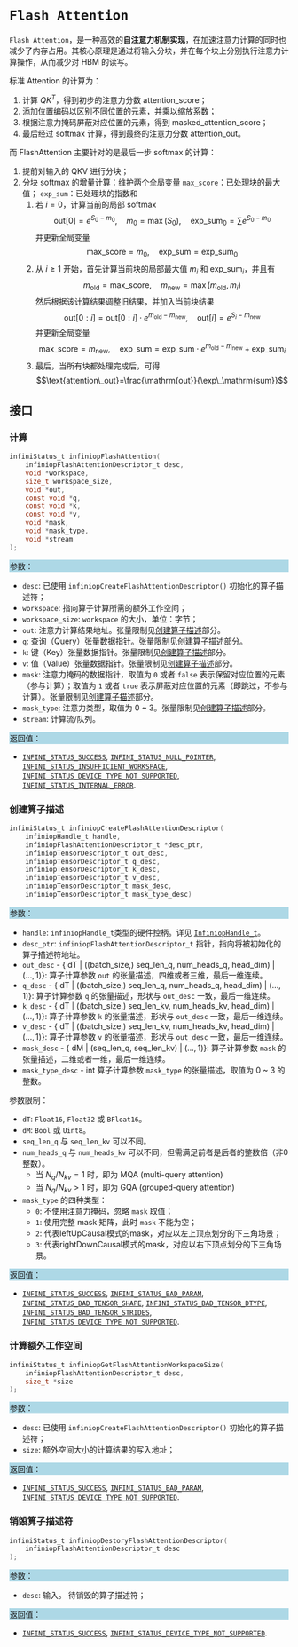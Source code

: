 # `Flash Attention`

`Flash Attention`，是一种高效的**自注意力机制实现**，在加速注意力计算的同时也减少了内存占用。其核心原理是通过将输入分块，并在每个块上分别执行注意力计算操作，从而减少对 HBM 的读写。

标准 Attention 的计算为：
1. 计算 $QK^T$，得到初步的注意力分数 attention_score；
2. 添加位置编码以区别不同位置的元素，并乘以缩放系数；
3. 根据注意力掩码屏蔽对应位置的元素，得到 masked_attention_score；
4. 最后经过 softmax 计算，得到最终的注意力分数 attention_out。

而 FlashAttention 主要针对的是最后一步 softmax 的计算：
1. 提前对输入的 QKV 进行分块；
2. 分块 softmax 的增量计算：维护两个全局变量 `max_score`：已处理块的最大值； `exp_sum`：已处理块的指数和
    1. 若 $i=0$，计算当前的局部 softmax $$\mathrm{out}[0]=e^{S_{0}-m_{0}},\quad m_{0}=\max(S_{0}),\quad\mathrm{exp\_sum}_{0}=\sum e^{S_{0}-m_{0}}$$
        并更新全局变量 $$\mathrm{max\_score}=m_{0},\quad\mathrm{exp\_sum}=\mathrm{exp\_sum}_{0}$$
    2. 从 $i\ge1$ 开始，首先计算当前块的局部最大值 $m_i$ 和 $\mathrm{exp\_sum}_i$，并且有 $$m_\mathrm{old}=\mathrm{max\_score},\quad m_\mathrm{new}=\max(m_\mathrm{old}, m_i)$$
        然后根据该计算结果调整旧结果，并加入当前块结果 $$\mathrm{out}[0:i]=\mathrm{out}[0:i]\cdot e^{m_\mathrm{old}-m_\mathrm{new}},\quad \mathrm{out}[i]=e^{S_i-m_\mathrm{new}}$$
        并更新全局变量 $$\mathrm{max\_score}=m_\mathrm{new},\quad\mathrm{exp\_sum}=\mathrm{exp\_sum}\cdot e^{m_{\mathrm{old}}-m_{\mathrm{new}}}+\mathrm{exp\_sum}_{i}$$
    3. 最后，当所有块都处理完成后，可得 $$\text{attention\_out}=\frac{\mathrm{out}}{\exp\_\mathrm{sum}}$$

## 接口

### 计算

```c
infiniStatus_t infiniopFlashAttention(
    infiniopFlashAttentionDescriptor_t desc,
    void *workspace,
    size_t workspace_size,
    void *out,
    const void *q,
    const void *k,
    const void *v,
    void *mask,
    void *mask_type,
    void *stream
);
```

<div style="background-color: lightblue; padding: 1px;"> 参数： </div>

- `desc`:
  已使用 `infiniopCreateFlashAttentionDescriptor()` 初始化的算子描述符；
- `workspace`:
  指向算子计算所需的额外工作空间；
- `workspace_size`:
  `workspace` 的大小，单位：字节；
- `out`:
  注意力计算结果地址。张量限制见[创建算子描述](#创建算子描述)部分。
- `q`:
  查询（Query）张量数据指针。张量限制见[创建算子描述](#创建算子描述)部分。
- `k`:
  键（Key）张量数据指针。张量限制见[创建算子描述](#创建算子描述)部分。
- `v`:
  值（Value）张量数据指针。张量限制见[创建算子描述](#创建算子描述)部分。
- `mask`:
  注意力掩码的数据指针，取值为 `0` 或者 `false` 表示保留对应位置的元素（参与计算）；取值为 `1` 或者 `true` 表示屏蔽对应位置的元素（即跳过，不参与计算）。张量限制见[创建算子描述](#创建算子描述)部分。
- `mask_type`:
  注意力类型，取值为 0 ~ 3。张量限制见[创建算子描述](#创建算子描述)部分。
- `stream`:
  计算流/队列。

<div style="background-color: lightblue; padding: 1px;">  返回值：</div>

- [`INFINI_STATUS_SUCCESS`], [`INFINI_STATUS_NULL_POINTER`], [`INFINI_STATUS_INSUFFICIENT_WORKSPACE`], [`INFINI_STATUS_DEVICE_TYPE_NOT_SUPPORTED`], [`INFINI_STATUS_INTERNAL_ERROR`].

### 创建算子描述

```c
infiniStatus_t infiniopCreateFlashAttentionDescriptor(
    infiniopHandle_t handle,
    infiniopFlashAttentionDescriptor_t *desc_ptr,
    infiniopTensorDescriptor_t out_desc,
    infiniopTensorDescriptor_t q_desc,
    infiniopTensorDescriptor_t k_desc,
    infiniopTensorDescriptor_t v_desc,
    infiniopTensorDescriptor_t mask_desc,
    infiniopTensorDescriptor_t mask_type_desc) 
```

<div style="background-color: lightblue; padding: 1px;"> 参数：</div>

- `handle`:
  `infiniopHandle_t`类型的硬件控柄。详见 [`InfiniopHandle_t`]。
- `desc_ptr`:
  `infiniopFlashAttentionDescriptor_t` 指针，指向将被初始化的算子描述符地址。
- `out_desc` - { dT | ((batch_size,) seq_len_q, num_heads_q, head_dim) | ($\ldots, 1$)}:
  算子计算参数 `out` 的张量描述，四维或者三维，最后一维连续。
- `q_desc` - { dT | ((batch_size,) seq_len_q, num_heads_q, head_dim) | ($\ldots, 1$)}:
  算子计算参数 `q` 的张量描述，形状与 `out_desc` 一致，最后一维连续。
- `k_desc` - { dT | ((batch_size,) seq_len_kv, num_heads_kv, head_dim) | ($\ldots, 1$)}:
  算子计算参数 `k` 的张量描述，形状与 `out_desc` 一致，最后一维连续。
- `v_desc` - { dT | ((batch_size,) seq_len_kv, num_heads_kv, head_dim) | ($\ldots, 1$)}:
  算子计算参数 `v` 的张量描述，形状与 `out_desc` 一致，最后一维连续。
- `mask_desc` - { dM | (seq_len_q, seq_len_kv) | ($\ldots, 1$)}:
  算子计算参数 `mask` 的张量描述，二维或者一维，最后一维连续。
- `mask_type_desc` - int
  算子计算参数 `mask_type` 的张量描述，取值为 0 ~ 3 的整数。

参数限制：

- `dT`: `Float16`, `Float32` 或 `BFloat16`。
- `dM`: `Bool` 或 `Uint8`。
- `seq_len_q` 与 `seq_len_kv` 可以不同。
- `num_heads_q` 与 `num_heads_kv` 可以不同，但需满足前者是后者的整数倍（非0整数）。
  - 当 $N_q/N_{kv}=1$ 时，即为 MQA (multi-query attention)
  - 当 $N_q/N_{kv}>1$ 时，即为 GQA (grouped-query attention)
- `mask_type` 的四种类型：
  - `0`: 不使用注意力掩码，忽略 `mask` 取值；
  - `1`: 使用完整 mask 矩阵，此时 `mask` 不能为空；
  - `2`: 代表leftUpCausal模式的mask，对应以左上顶点划分的下三角场景；
  - `3`: 代表rightDownCausal模式的mask，对应以右下顶点划分的下三角场景。

<div style="background-color: lightblue; padding: 1px;"> 返回值：</div>

- [`INFINI_STATUS_SUCCESS`], [`INFINI_STATUS_BAD_PARAM`],  [`INFINI_STATUS_BAD_TENSOR_SHAPE`], [`INFINI_STATUS_BAD_TENSOR_DTYPE`], [`INFINI_STATUS_BAD_TENSOR_STRIDES`], [`INFINI_STATUS_DEVICE_TYPE_NOT_SUPPORTED`].

### 计算额外工作空间

```c
infiniStatus_t infiniopGetFlashAttentionWorkspaceSize(
    infiniopFlashAttentionDescriptor_t desc, 
    size_t *size
);
```

<div style="background-color: lightblue; padding: 1px;"> 参数：</div>

- `desc`:
  已使用 `infiniopCreateFlashAttentionDescriptor()` 初始化的算子描述符；
- `size`:
  额外空间大小的计算结果的写入地址；

<div style="background-color: lightblue; padding: 1px;"> 返回值：</div>

- [`INFINI_STATUS_SUCCESS`], [`INFINI_STATUS_BAD_PARAM`], [`INFINI_STATUS_DEVICE_TYPE_NOT_SUPPORTED`].

### 销毁算子描述符

```c
infiniStatus_t infiniopDestoryFlashAttentionDescriptor(
    infiniopFlashAttentionDescriptor_t desc
);
```

<div style="background-color: lightblue; padding: 1px;"> 参数： </div>

- `desc`:
  输入。 待销毁的算子描述符；

<div style="background-color: lightblue; padding: 1px;"> 返回值： </div>

- [`INFINI_STATUS_SUCCESS`], [`INFINI_STATUS_DEVICE_TYPE_NOT_SUPPORTED`].

<!-- 链接 -->
[`InfiniopHandle_t`]: /infiniop/handle/README.md

[`INFINI_STATUS_SUCCESS`]: /common/status/README.md#INFINI_STATUS_SUCCESS
[`INFINI_STATUS_BAD_PARAM`]: /common/status/README.md#INFINI_STATUS_BAD_PARAM
[`INFINI_STATUS_DEVICE_TYPE_NOT_SUPPORTED`]: /common/status/README.md#INFINI_STATUS_DEVICE_TYPE_NOT_SUPPORTED
[`INFINI_STATUS_BAD_TENSOR_SHAPE`]: /common/status/README.md#INFINI_STATUS_BAD_TENSOR_SHAPE
[`INFINI_STATUS_BAD_TENSOR_DTYPE`]: /common/status/README.md#INFINI_STATUS_BAD_TENSOR_DTYPE
[`INFINI_STATUS_BAD_TENSOR_STRIDES`]: /common/status/README.md#INFINI_STATUS_BAD_TENSOR_STRIDES
[`INFINI_STATUS_NULL_POINTER`]:/common/status/README.md#INFINI_STATUS_NULL_POINTER
[`INFINI_STATUS_INSUFFICIENT_WORKSPACE`]:/common/status/README.md#INFINI_STATUS_INSUFFICIENT_WORKSPACE
[`INFINI_STATUS_INTERNAL_ERROR`]:/common/status/README.md#INFINI_STATUS_INTERNAL_ERROR